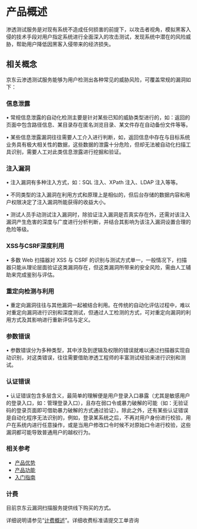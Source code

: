 # 产品概述
渗透测试服务是对现有系统不造成任何损害的前提下，以攻击者视角，模拟黑客入侵的技术手段对用户指定系统进行全面深入的攻击测试，发现系统中潜在的风险威胁，帮助用户降低因黑客入侵带来的经济损失。


## 相关概念
京东云渗透测试服务能够为用户检测出各种常见的威胁风险，可覆盖常规的漏洞如下：

### 信息泄露
•	常规信息泄露的自动化检测主要是针对某些已知的威胁类型进行的，如：返回的页面中包含路径信息、某目录存在匿名浏览目录、某文件存在自动备份文件等等。

•	某些信息泄露漏洞往往需要人工介入进行判断，如，返回信息中存在与目标系统业务具有极大相关性的数据，这些数据的泄露十分危险，但却无法被自动化扫描工具识别，需要人工对此类信息泄露进行挖掘和验证。

### 注入漏洞
•	注入漏洞有多种注入方式，如：SQL 注入、XPath 注入、LDAP 注入等等。

•	不同类型的注入漏洞在利用方式和原理上是相似的，但后台存储的数据内容和用户权限决定了注入漏洞所能获得的收益大小。

•	测试人员手动测试注入漏洞时，除验证注入漏洞是否真实存在外，还需对该注入漏洞产生危害的深度与广度进行分析判断，并结合其影响为该注入漏洞设置合理的危险等级。

### XSS与CSRF深度利用
•	多数 Web 扫描器对 XSS 与 CSRF 的识别与测试方式单一，一般情况下，扫描器只能从理论层面验证这类漏洞存在，但这类漏洞所带来的安全风险，需由人工辅助来完成鉴别与评估。

### 重定向检测与利用
•	重定向漏洞往往与其他漏洞一起被结合利用。在传统的自动化评估过程中，难以对重定向漏洞进行识别和深度测试，但通过人工检测的方式，可对重定向漏洞的利用方式及其影响进行重新评估与定义。

### 参数错误
•	参数错误分为多种类型，其中涉及到逻辑及权限的错误就难以通过扫描器实现自动识别，对这类错误，往往需要借助渗透工程师的丰富测试经验来进行识别和测试。

### 认证错误
•	认证错误包含多层含义，最简单的理解便是用户登录入口暴露（尤其是敏感用户的登录入口，如：管理登录入口），且存在弱口令或暴力破解的可能（如：无验证码的登录页面即可借助暴力破解的方式通过验证）。除此之外，还有某些认证错误是自动化程序无法识别的，例如，登录某系统之后，不再对用户身份进行校验，用户在系统内进行任意操作，或是当用户修改口令时候不对原始口令进行校验，这些漏洞都可能导致普通用户的越权行为。



### 相关参考

 - [产品优势](../Introduction/Benefits.md)
 - [产品功能](../Introduction/Features.md)
 - [入门指南](../Getting-Started/Getting-Started.md)

### 计费

目前京东云漏洞扫描服务提供线下购买的方式。

详细说明请参见“[计费概述](../Pricing/Billing-Overview.md)”。详细收费标准请提交工单咨询
